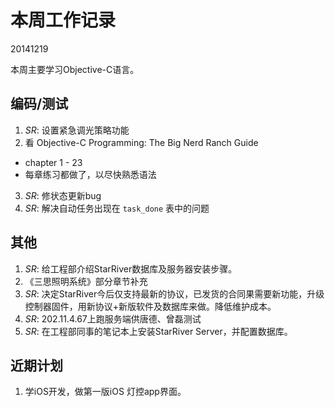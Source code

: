 # 本周工作记录

20141219

本周主要学习Objective-C语言。

## 编码/测试

1. *SR*: 设置紧急调光策略功能
2. 看 Objective-C Programming: The Big Nerd Ranch Guide
  - chapter 1 - 23
  - 每章练习都做了，以尽快熟悉语法
3. *SR*: 修状态更新bug
4. *SR*: 解决自动任务出现在 `task_done` 表中的问题

## 其他

1. *SR*: 给工程部介绍StarRiver数据库及服务器安装步骤。
2. 《三思照明系统》部分章节补充
3. *SR*: 决定StarRiver今后仅支持最新的协议，已发货的合同果需要新功能，升级控制器固件，用新协议+新版软件及数据库来做。降低维护成本。
4. *SR*: 202.11.4.67上跑服务端供唐德、曾磊测试
5. *SR*: 在工程部同事的笔记本上安装StarRiver Server，并配置数据库。

## 近期计划

1. 学iOS开发，做第一版iOS 灯控app界面。
